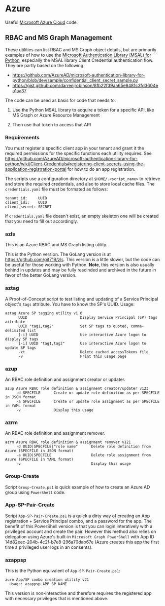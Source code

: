 # Azure
Useful [Microsoft Azure Cloud](https://azure.microsoft.com/en-us/) code. 

## RBAC and MS Graph Management
These utilities can list RBAC and MS Graph object details, but are primarily examples of how to use the [Microsoft Authentication Library (MSAL) for Python](https://docs.microsoft.com/en-us/python/api/overview/azure/msal-python-overview?view=azure-python), especially the MSAL library Client Credential authentication flow. They are partly based on the following:

- <https://github.com/AzureAD/microsoft-authentication-library-for-python/blob/dev/sample/confidential_client_secret_sample.py>
- <https://gist.github.com/darrenjrobinson/8fb22f39aa65e9481c3fd3604ea1aa37>

The code can be used as basis for code that needs to: 

1. Use the Python MSAL library to acquire a token for a specific API, like MS Graph or Azure Resource Management

2. Then use that token to access that API


### Requirements
You must register a specific client app in your tenant and grant it the required permissions for the specific functions each utility requires. See <https://github.com/AzureAD/microsoft-authentication-library-for-python/wiki/Client-Credentials#registering-client-secrets-using-the-application-registration-portal> for how to do an app registration.

The scripts use a configuration directory at `$HOME/.<script_name>` to retrieve and store the required credentials, and also to store local cache files. The `credentials.yaml` file must be formated as follows: 

```
tenant_id:     UUID
client_idi:    UUID
client_secret: SECRET
```

If `credentials.yaml` file doesn't exist, an empty skeleton one will be created that you need to fill out accordingly.


### azls
This is an Azure RBAC and MS Graph listing utility.

This is the Python version. The GoLang version is at https://github.com/git719/zls. This version is a little slower, but the code can be useful for those working with Python. **Note**, this version is also usually behind in updates and may be fully rescinded and archived in the future in favor of the better GoLang version.


### aztag
A Proof-of-Concept script to test listing and updating of a Service Principal object's `tags` attribute. You have to know the SP's UUID. Usage: 

```
aztag Azure SP tagging utility v1.0
      UUID                        Display Service Principal (SP) tags attribute
      UUID "tag1,tag2"            Set SP tags to quoted, comma-delimited list
      [-i] UUID                   Use interactive Azure logon to display SP tags
      [-i] UUID "tag1,tag2"       Use interactive Azure logon to update SP tags
      -xt                         Delete cached accessTokens file
      -v                          Print this usage page
```


### azup
An RBAC role definition and assignment creator or updater.

```
azup Azure RBAC role definition & assignment creator/updater v123
     -d SPECFILE      Create or update role definition as per SPECFILE in JSON format
     -a SPECFILE      Create or update role assignment as per SPECFILE in YAML format
     -v               Display this usage
```

### azrm
An RBAC role definition and assignment remover.

```
azrm Azure RBAC role definition & assignment remover v121
     -d UUID|SPECFILE|"role name"      Delete role definition from Azure (SPECFILE in JSON format)
     -a UUID|SPECFILE                  Delete role assignment from Azure (SPECFILE in YAML format)
     -v                                Display this usage
```

### Group-Create
Script `Group-Create.ps1` is quick example of how to create an Azure AD group using `PowerShell` code.

### App-SP-Pair-Create 
Script `App-SP-Pair-Create.ps1` is a quick a dirty way of creating an App registration + Service Principal combo, and a password for the app. The benefit of this PowerShell version is that you can login interatively with a privileged account and create the pair. However this method also relies on delegation using Azure's built-in `Microsoft Graph PowerShell` with App ID 14d82eec-204b-4c2f-b7e8-296a70dab67e (Azure creates this app the first time a privileged user logs in an consents).

### azappsp
This is the Python equivalent of `App-SP-Pair-Create.ps1`: 

```
zure App/SP combo creation utility v21
  Usage: azappsp APP_SP_NAME
```
This version is non-interactive and therefore requires the registered app with necessary privileges that is mentioned above.
